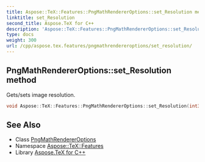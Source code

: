 ```yaml
---
title: Aspose::TeX::Features::PngMathRendererOptions::set_Resolution method
linktitle: set_Resolution
second_title: Aspose.TeX for C++
description: 'Aspose::TeX::Features::PngMathRendererOptions::set_Resolution method. Gets/sets image resolution in C++.'
type: docs
weight: 300
url: /cpp/aspose.tex.features/pngmathrendereroptions/set_resolution/
---
```

## PngMathRendererOptions::set_Resolution method


Gets/sets image resolution.

```cpp
void Aspose::TeX::Features::PngMathRendererOptions::set_Resolution(int32_t value) override
```

## See Also

* Class [PngMathRendererOptions](../)
* Namespace [Aspose::TeX::Features](../../)
* Library [Aspose.TeX for C++](../../../)
